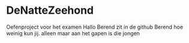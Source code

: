 # DeNatteZeehond
Oefenproject voor het examen 
Hallo Berend zit in de github
Berend hoe weinig kun jij. alleen maar aan het gapen is die jongen